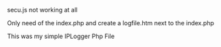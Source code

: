secu.js not working at all

Only need of the index.php and create a logfile.htm next to the index.php

This was my simple IPLogger Php File
